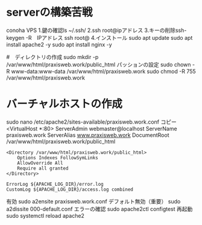 
# serverの構築苦戦
conoha VPS
1.鍵の確認ls ~/.ssh/
2.ssh root@ipアドレス
3.キーの削除ssh-keygen -R　IPアドレス
ssh root@
4.インストール
sudo apt update
sudo apt install apache2 -y
sudo apt install nginx -y

#　ディレクトリの作成
sudo mkdir -p /var/www/html/praxisweb.work/public_html
パッションの設定
sudo chown -R www-data:www-data /var/www/html/praxisweb.work
sudo chmod -R 755 /var/www/html/praxisweb.work

# バーチャルホストの作成
sudo nano /etc/apache2/sites-available/praxisweb.work.conf
コピー
<VirtualHost *:80>
    ServerAdmin webmaster@localhost
    ServerName praxisweb.work
    ServerAlias www.praxisweb.work
    DocumentRoot /var/www/html/praxisweb.work/public_html

    <Directory /var/www/html/praxisweb.work/public_html>
        Options Indexes FollowSymLinks
        AllowOverride All
        Require all granted
    </Directory>

    ErrorLog ${APACHE_LOG_DIR}/error.log
    CustomLog ${APACHE_LOG_DIR}/access.log combined
</VirtualHost>
有効
sudo a2ensite praxisweb.work.conf
デフォルト無効（重要）
sudo a2dissite 000-default.conf
エラーの確認
sudo apache2ctl configtest
再起動
sudo systemctl reload apache2
